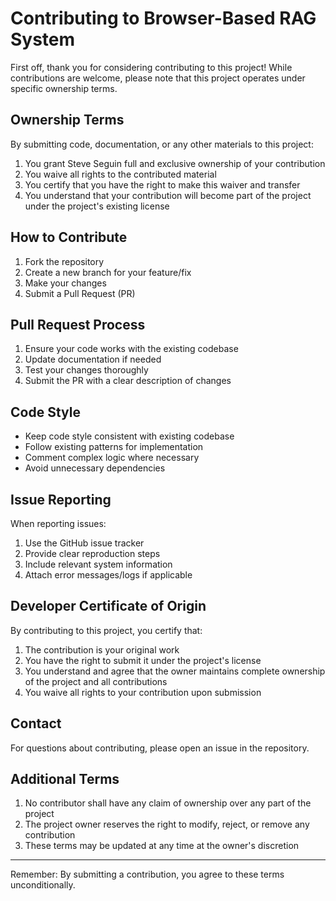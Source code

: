 # Contributing to Browser-Based RAG System

First off, thank you for considering contributing to this project! While contributions are welcome, please note that this project operates under specific ownership terms.

## Ownership Terms

By submitting code, documentation, or any other materials to this project:

1. You grant Steve Seguin full and exclusive ownership of your contribution
2. You waive all rights to the contributed material
3. You certify that you have the right to make this waiver and transfer
4. You understand that your contribution will become part of the project under the project's existing license

## How to Contribute

1. Fork the repository
2. Create a new branch for your feature/fix
3. Make your changes
4. Submit a Pull Request (PR)

## Pull Request Process

1. Ensure your code works with the existing codebase
2. Update documentation if needed
3. Test your changes thoroughly
4. Submit the PR with a clear description of changes

## Code Style

- Keep code style consistent with existing codebase
- Follow existing patterns for implementation
- Comment complex logic where necessary
- Avoid unnecessary dependencies

## Issue Reporting

When reporting issues:

1. Use the GitHub issue tracker
2. Provide clear reproduction steps
3. Include relevant system information
4. Attach error messages/logs if applicable

## Developer Certificate of Origin

By contributing to this project, you certify that:

1. The contribution is your original work
2. You have the right to submit it under the project's license
3. You understand and agree that the owner maintains complete ownership of the project and all contributions
4. You waive all rights to your contribution upon submission

## Contact

For questions about contributing, please open an issue in the repository.

## Additional Terms

1. No contributor shall have any claim of ownership over any part of the project
2. The project owner reserves the right to modify, reject, or remove any contribution
3. These terms may be updated at any time at the owner's discretion

---

Remember: By submitting a contribution, you agree to these terms unconditionally.
